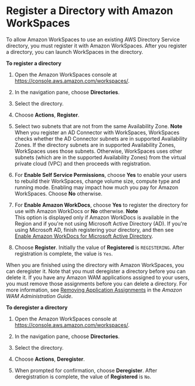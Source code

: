 # Register a Directory with Amazon WorkSpaces<a name="register-deregister-directory"></a>

To allow Amazon WorkSpaces to use an existing AWS Directory Service directory, you must register it with Amazon WorkSpaces\. After you register a directory, you can launch WorkSpaces in the directory\.

**To register a directory**

1. Open the Amazon WorkSpaces console at [https://console\.aws\.amazon\.com/workspaces/](https://console.aws.amazon.com/workspaces/)\.

1. In the navigation pane, choose **Directories**\.

1. Select the directory\.

1. Choose **Actions**, **Register**\.

1. Select two subnets that are not from the same Availability Zone\.
**Note**  
When you register an AD Connector with WorkSpaces, WorkSpaces checks whether the AD Connector subnets are in supported Availability Zones\. If the directory subnets are in supported Availability Zones, WorkSpaces uses those subnets\. Otherwise, WorkSpaces uses other subnets \(which are in the supported Availability Zones\) from the virtual private cloud \(VPC\) and then proceeds with registration\.

1. For **Enable Self Service Permissions**, choose **Yes** to enable your users to rebuild their WorkSpaces, change volume size, compute type and running mode\. Enabling may impact how much you pay for Amazon WorkSpaces\. Choose **No** otherwise\.

1. For **Enable Amazon WorkDocs**, choose **Yes** to register the directory for use with Amazon WorkDocs or **No** otherwise\.
**Note**  
This option is displayed only if Amazon WorkDocs is available in the Region and if you're not using Microsoft Active Directory \(AD\)\. If you're using Microsoft AD, finish registering your directory, and then see [Enable Amazon WorkDocs for Microsoft Active Directory](enable-workdocs-active-directory.md)\.

1. Choose **Register**\. Initially the value of **Registered** is `REGISTERING`\. After registration is complete, the value is `Yes`\.

When you are finished using the directory with Amazon WorkSpaces, you can deregister it\. Note that you must deregister a directory before you can delete it\. If you have any Amazon WAM applications assigned to your users, you must remove those assignments before you can delete a directory\. For more information, see [ Removing Application Assignments](http://docs.aws.amazon.com/wam/latest/adminguide/remove_all_assignments.html) in the *Amazon WAM Administration Guide*\.

**To deregister a directory**

1. Open the Amazon WorkSpaces console at [https://console\.aws\.amazon\.com/workspaces/](https://console.aws.amazon.com/workspaces/)\.

1. In the navigation pane, choose **Directories**\.

1. Select the directory\.

1. Choose **Actions**, **Deregister**\.

1. When prompted for confirmation, choose **Deregister**\. After deregistration is complete, the value of **Registered** is `No`\.